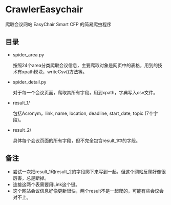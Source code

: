 # CrawlerEasychair

爬取会议网站 EasyChair Smart CFP 的简易爬虫程序

## 目录

- spider_area.py
  
  按照24个area分类爬取会议信息，主要爬取对象是网页中的表格，用到的技术有xpath模块，writeCsv()方法等。

- spider_detail.py
  
  对于每一个会议页面，爬取其所有字段，用到xpath，字典写入csv文件。

- result_1/

  包括Acronym，link, name, location, deadline, start_date, topic (7个字段)。

- result_2/

  具体每个会议页面的所有字段，但不完全包含result_1中的字段。

## 备注

- 尝试一次把result_1和result_2的字段爬下来写到一起，但这个网站反爬好像很厉害，总是断掉。
- 连接这两个表需要用Link这个键。
- 这个网站会议信息好像更新很快，两个result不是一起爬的，可能有些会议会对不上。
